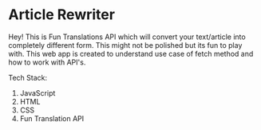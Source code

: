 # Article Rewriter

Hey!
This is Fun Translations API which will convert your text/article into completely different form. This might not be polished but its fun to play with.
This web app is created to understand use case of fetch method and how to work with API's.

Tech Stack:
  1. JavaScript
  2. HTML
  3. CSS
  4. Fun Translation API
